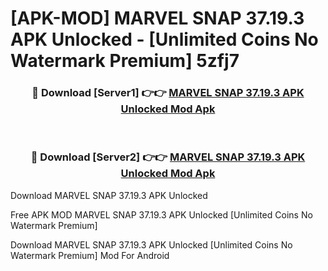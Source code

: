 # [APK-MOD] MARVEL SNAP 37.19.3 APK Unlocked - [Unlimited Coins No Watermark Premium] 5zfj7



<div align="center">
<h3>🔴 Download [Server1] 👉👉 <a href="https://momento.my/?title=MARVEL_SNAP_37.19.3_APK_Unlocked">MARVEL SNAP 37.19.3 APK Unlocked Mod Apk</a></h3><br>

<h3>🔴 Download [Server2] 👉👉 <a href="https://momento.my/?title=MARVEL_SNAP_37.19.3_APK_Unlocked">MARVEL SNAP 37.19.3 APK Unlocked Mod Apk</a></h3>
</div>



Download MARVEL SNAP 37.19.3 APK Unlocked 

Free APK MOD MARVEL SNAP 37.19.3 APK Unlocked [Unlimited Coins No Watermark Premium]

Download MARVEL SNAP 37.19.3 APK Unlocked [Unlimited Coins No Watermark Premium] Mod For Android
